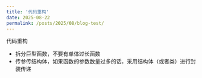 ```yaml
---
title: '代码重构'
date: 2025-08-22
permalink: /posts/2025/08/blog-test/
---
```



代码重构

- 拆分巨型函数，不要有单体过长函数
- 传参传结构体，如果函数的参数数量过多的话，采用结构体（或者类）进行封装传递
